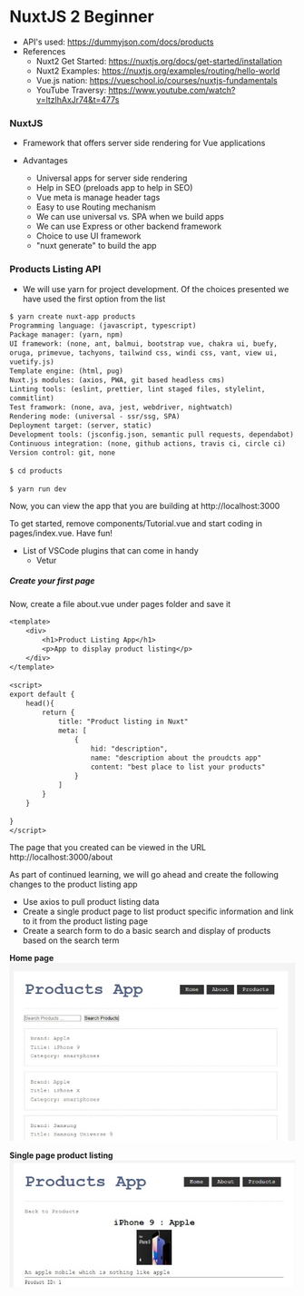 # NuxtJS 2 Beginner

* API's used: https://dummyjson.com/docs/products
* References
  * Nuxt2 Get Started: https://nuxtjs.org/docs/get-started/installation
  * Nuxt2 Examples: https://nuxtjs.org/examples/routing/hello-world
  * Vue.js nation: https://vueschool.io/courses/nuxtjs-fundamentals
  * YouTube Traversy: https://www.youtube.com/watch?v=ltzlhAxJr74&t=477s


### NuxtJS

* Framework that offers server side rendering for Vue applications

* Advantages
  * Universal apps for server side rendering
  * Help in SEO (preloads app to help in SEO)
  * Vue meta is manage header tags
  * Easy to use Routing mechanism
  * We can use universal vs. SPA when we build apps
  * We can use Express or other backend framework
  * Choice to use UI framework
  * "nuxt generate" to build the app
  
### Products Listing API

* We will use yarn for project development. Of the choices presented we have used the first option from the list

```
$ yarn create nuxt-app products
Programming language: (javascript, typescript)
Package manager: (yarn, npm)
UI framework: (none, ant, balmui, bootstrap vue, chakra ui, buefy, oruga, primevue, tachyons, tailwind css, windi css, vant, view ui, vuetify.js)
Template engine: (html, pug)
Nuxt.js modules: (axios, PWA, git based headless cms)
Linting tools: (eslint, prettier, lint staged files, stylelint, commitlint)
Test framwork: (none, ava, jest, webdriver, nightwatch)
Rendering mode: (universal - ssr/ssg, SPA)
Deployment target: (server, static)
Development tools: (jsconfig.json, semantic pull requests, dependabot)
Continuous integration: (none, github actions, travis ci, circle ci)
Version control: git, none

$ cd products

$ yarn run dev

```

Now, you can view the app that you are building at http://localhost:3000

To get started, remove components/Tutorial.vue and start coding in pages/index.vue. Have fun!

* List of VSCode plugins that can come in handy
  * Vetur

##### Create your first page

Now, create a file about.vue under pages folder and save it
```
<template>
    <div>
        <h1>Product Listing App</h1>
        <p>App to display product listing</p>
    </div>
</template>

<script>
export default {
    head(){
        return {
            title: "Product listing in Nuxt"
            meta: [
                {
                    hid: "description",
                    name: "description about the proudcts app"
                    content: "best place to list your products"
                }
            ]
        }
    }
    
}
</script>
```

The page that you created can be viewed in the URL http://localhost:3000/about

As part of continued learning, we will go ahead and create the following changes to the product listing app
* Use axios to pull product listing data
* Create a single product page to list product specific information and link to it from the product listing page
* Create a search form to do a basic search and display of products based on the search term

**Home page**
![Home Page](./assets/nuxt2-home.jpg)

**Single page product listing**
![Single Page](./assets/nuxt2-singlepage.jpg)